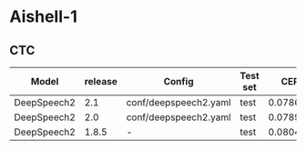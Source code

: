 # Aishell-1

## CTC
| Model | release | Config | Test set |  CER |
| --- | --- | --- | --- | --- |
| DeepSpeech2 | 2.1 | conf/deepspeech2.yaml | test | 0.078671 |
| DeepSpeech2 | 2.0 | conf/deepspeech2.yaml | test | 0.078977 |
| DeepSpeech2 | 1.8.5 | - | test | 0.080447 |
